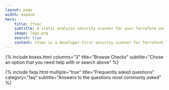 ```yaml
---
layout: page
width: expand
hero:
    title: tfsec
    subtitle: A static analysis security scanner for your Terraform code
    image: logo.png
    search: true
    content: tfsec is a developer-first security scanner for Terraform templates. It uses static analysis and deep integration with the official HCL parser to ensure security issues can be detected before your infrastructure changes take effect. <br/><br/>Designed to run locally and in your CI pipelines, developer-friendly output and fully documented checks mean detection and remediation can take place as quickly and efficiently as possible
---
```



{% include boxes.html columns="3" title="Browse Checks" subtitle="Chose an option that you need help with or search above" %}

{% include faqs.html multiple="true" title="Frequently asked questions" category="faq" subtitle="Answers to the questions most commonly asked" %}